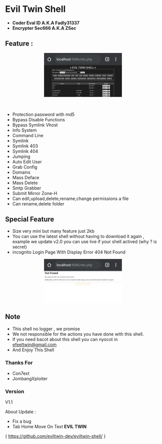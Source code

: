 # Evil Twin Shell

- **Coder Eval ID A.K.A Fadly31337**
- **Encrypter Sec666 A.K.A ZSec**

## Feature :
 
 <p align="center">
 <img width="50%" src="images/20200418_014024.jpg"/>
 </p><br>
 
- Protection password with md5
- Bypass Disable Functions
- Bypass Symlink Vhost
- Info System
- Command Line
- Symlink
- Symlink 403
- Symlink 404
- Jumping
- Auto Edit User
- Grab Config
- Domains
- Mass Deface
- Mass Delete
- Smtp Grabber
- Submit Mirror Zone-H
- Can edit,upload,delete,rename,change permissions a file
- Can rename,delete folder

## Special Feature

- Size very mini but many feature just 2kb
- You can use the latest shell without having to download it again , example we update v2.0 you can use live if your shell actived (why ? is secret)
- incognito Login Page With Display Error 404 Not Found
<p align="center">
<img width="50%" src="images/20200418_014046.jpg"/>
</p>

## Note

- This shell no logger , we promise
- We not responsible for the actions you have done with this shell.
- If you need bacot about this shell you can nyocot in efeeltwin@gmail.com
- And Enjoy This Shell

### Thanks For

- Con7ext
- JombangXploiter

### Version

V1.1

About Update :

- Fix a bug
- Tab Home Move On Text **EVIL TWIN**

{ https://github.com/eviltwin-dev/eviltwin-shell/ }

